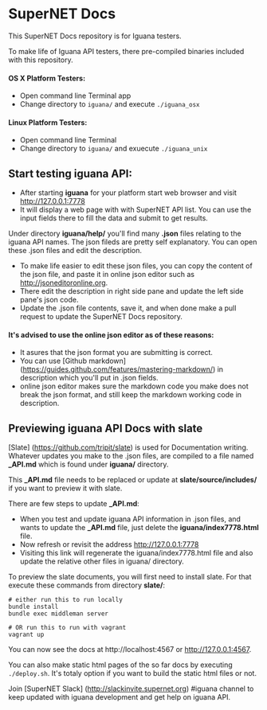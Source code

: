 # SuperNET Docs

This SuperNET Docs repository is for Iguana testers.

To make life of Iguana API testers, there pre-compiled binaries included with this repository.

#### OS X Platform Testers:
- Open command line Terminal app
- Change directory to `iguana/` and execute `./iguana_osx`

#### Linux Platform Testers:
- Open command line Terminal
- Change directory to `iguana/` and exuecute `./iguana_unix`


## Start testing iguana API:
- After starting **iguana** for your platform start web browser and visit http://127.0.0.1:7778
- It will display a web page with with SuperNET API list. You can use the input fields there to fill the data and submit to get results.


Under directory **iguana/help/** you'll find many **.json** files relating to the iguana API names.
The json fileds are pretty self explanatory. You can open these .json files and edit the description.
- To make life easier to edit these json files, you can copy the content of the json file, and paste it in online json editor such as http://jsoneditoronline.org.
- There edit the description in right side pane and update the left side pane's json code.
- Update the .json file contents, save it, and when done make a pull request to update the SuperNET Docs repository.

#### It's advised to use the online json editor as of these reasons:
- It asures that the json format you are submitting is correct.
- You can use [Github markdown] (https://guides.github.com/features/mastering-markdown/) in description which you'll put in .json fields.
- online json editor makes sure the markdown code you make does not break the json format, and still keep the markdown working code in description.


## Previewing iguana API Docs with slate
[Slate] (https://github.com/tripit/slate) is used for Documentation writing. Whatever updates you make to the .json files, are compiled to a file named **_API.md** which is found under **iguana/** directory.

This **_API.md** file needs to be replaced or update at **slate/source/includes/** if you want to preview it with slate.

There are few steps to update **_API.md**:
- When you test and update iguana API information in .json files, and wants to update the **_API.md** file, just delete the **iguana/index7778.html** file.
- Now refresh or revisit the address http://127.0.0.1:7778
- Visiting this link will regenerate the iguana/index7778.html file and also update the relative other files in iguana/ directory.

To preview the slate documents, you will first need to install slate. For that execute these commands from directory **slate/**:

```shell
# either run this to run locally
bundle install
bundle exec middleman server

# OR run this to run with vagrant
vagrant up
```

You can now see the docs at http://localhost:4567 or http://127.0.0.1:4567.

You can also make static html pages of the so far docs by executing `./deploy.sh`. It's totaly option if you want to build the static html files or not.

Join [SuperNET Slack] (http://slackinvite.supernet.org) #iguana channel to keep updated with iguana development and get help on iguana API.


